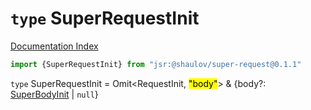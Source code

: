 # `type` SuperRequestInit

[Documentation Index](../README.md)

```ts
import {SuperRequestInit} from "jsr:@shaulov/super-request@0.1.1"
```

`type` SuperRequestInit = Omit\<RequestInit, <mark>"body"</mark>> \& \{body?: [SuperBodyInit](../private.type.SuperBodyInit/README.md) | `null`}
